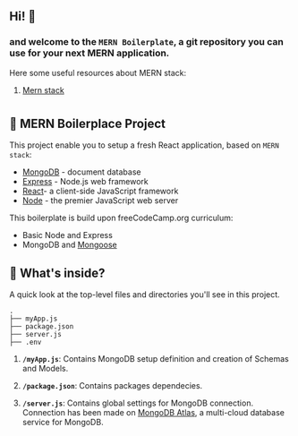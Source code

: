 ## Hi! :wave: 
### and welcome to the `MERN Boilerplate`, a git repository you can use for your next MERN application.

Here some useful resources about MERN stack:
1. [Mern stack](https://www.mongodb.com/mern-stack)

#

## :gem: MERN Boilerplace Project

This project enable you to setup a fresh React application, based on `MERN stack`:
- [MongoDB](https://www.mongodb.com/cloud/atlas) - document database
- [Express](http://expressjs.com/) - Node.js web framework
- [React](https://reactjs.org/)- a client-side JavaScript framework
- [Node](https://nodejs.org/en/) - the premier JavaScript web server 

This boilerplate is build upon freeCodeCamp.org curriculum:
- Basic Node and Express
- MongoDB and [Mongoose](https://mongoosejs.com/)

## 🧐 What's inside?

A quick look at the top-level files and directories you'll see in this project.

    .
    ├── myApp.js
    ├── package.json
    ├── server.js
    ├── .env

1.  **`/myApp.js`**: Contains MongoDB setup definition and creation of Schemas and Models.

1.  **`/package.json`**: Contains packages dependecies.

1.  **`/server.js`**: Contains global settings for MongoDB connection. Connection has been made on [MongoDB Atlas](https://www.mongodb.com/cloud/atlas), a multi-cloud database service for MongoDB.
